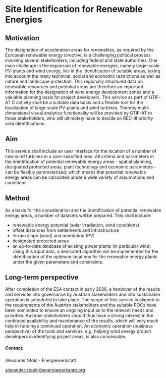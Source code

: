 # Site Identification for Renewable Energies
## Motivation
The designation of acceleration areas for renewables, as required by the European renewable energy directive, is a challenging political process involving several stakeholders, including federal and state authorities. One main challenge in the expansion of renewable energies, namely large-scale PV-plants and wind energy, lies in the identification of suitable areas, taking into account the many technical, social and economic restrictions as well as nature and landscape protection. This regionally structured data on renewable resources and potential areas are therefore an important information for the designation of wind energy development zones and a valuable planning basis for project developers. 
This service as part of GTIF-AT C activity shall be a suitable data basis and a flexible tool for the localization of large-scale PV-plants and wind turbines. Thereby multi-dimensional visual analytics functionality will be provided by GTIF-AT to those stakeholders, who will ultimately have to decide on RED-III priority area identifications.
## Aim
This service shall include an user interface for the location of a number of new wind turbines in a user-specified area. All criteria and parameters in the identification of potential renewable energy areas - spatial planning, designated protected areas, plant technology and economic parameters - can be flexibly parameterized, which means that potential renewable energy areas can be calculated under a wide variety of assumptions and conditions.
## Method
As a basis for the consideration and the identification of potential renewable energy areas, a number of datasets will be prepared. This shall include:
*	renewable energy potential (solar irradiation, wind conditions)
* offset distances from settlements and infrastructure
*	terrain slope (wind) and orientation (PV)
*	designated protected areas
*	an up-to-date database of existing power plants (in particular wind)
Using this input data, a dedicated algorithm will be implemented for the identification of the optimum locations for the renewable energy plants under the given parameters and constraints.
## Long-term perspective
After completion of the ESA contact in early 2026, a handover of the results and services into governance by Austrian stakeholders and into sustainable operation is scheduled to take place. The scope of this service is aligned to the requirements of the Austrian stakeholders and the suitable POCs have been nominated to ensure an ongoing input as to the relevant needs and priorities. Austrian stakeholders should thus have a strong interest in the continued availability and maintenance of the results, which will very much help in funding a continued operation.
An economic operation (business perspective) of the tools and services, e.g. helping wind energy project developers in identifying project areas, is also conceivable.
##### Contact: 
Alexander Stökl - Energiewerkstatt

alexander.stoekl@energiewerkstatt.org
